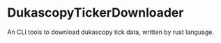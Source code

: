 # DukascopyTickerDownloader

An CLI tools to download dukascopy tick data, written by rust language.